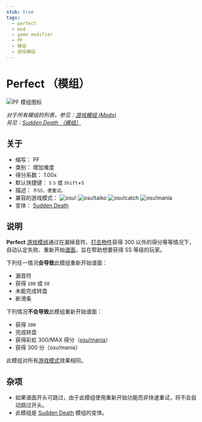 ```yaml
---
stub: true
tags:
  - perfect
  - mod
  - game modifier
  - PF
  - 模组
  - 游戏模组
---
```


# Perfect （模组）

![PF 模组图标](/wiki/shared/mods/PF.png "Perfect (PF) 模组图标")

*对于所有模组的列表，参见：[游戏模组 (Mods)](/wiki/Gameplay/Game_modifier)*\
*另见：[Sudden Death （模组）](/wiki/Gameplay/Game_modifier/Sudden_Death)*

## 关于

- 缩写： PF
- 类别： 增加难度
- 得分系数： 1.00x
- 默认快捷键： `S` `S` 或 `Shift`+`S`
- 描述： `不SS，便重试。`
- 兼容的游戏模式： ![][osu!] ![][osu!taiko] ![][osu!catch] ![][osu!mania]
- 变体： [Sudden Death](/wiki/Gameplay/Game_modifier/Sudden_Death)

## 说明

**Perfect** [游戏模组](/wiki/Gameplay/Game_modifier)通过在漏掉音符、[打击物件](/wiki/Gameplay/Hit_object)获得 300 以外的得分等等情况下，自动认定失败、重新开始[谱面](/wiki/Beatmap)，旨在帮助想要获得 SS 等级的玩家。

下列任一情况**会导致**此模组重新开始谱面：

- 漏音符
- 获得 `100` 或 `50`
- 未能完成转盘
- 断滑条

下列情况**不会导致**此模组重新开始谱面：

- 获得 `300`
- 完成转盘
- 获得彩虹 300/MAX 得分（[osu!mania](/wiki/Game_mode/osu!mania)）
- 获得 300 分（osu!mania）

此模组对所有[游戏模式](/wiki/Game_mode)效果相同。

## 杂项

- 如果谱面开头可跳过，由于此模组使用重新开始功能而非快速重试，将不会自动跳过开头。
- 此模组是 [Sudden Death](/wiki/Gameplay/Game_modifier/Sudden_Death) 模组的变体。

[osu!]: /wiki/shared/mode/osu.png "osu!"
[osu!taiko]: /wiki/shared/mode/taiko.png "osu!taiko"
[osu!catch]: /wiki/shared/mode/catch.png "osu!catch"
[osu!mania]: /wiki/shared/mode/mania.png "osu!mania"
